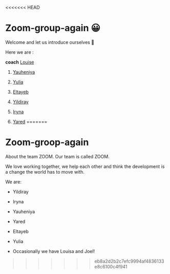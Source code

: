 <<<<<<< HEAD
# Zoom-group-again 😀

Welcome and let us introduce ourselves 👋

Here we are :

**coach** [Louise]()

1. [Yauheniya]()

1. [Yulia]()

1. [Eltayeb]()

1. [Yildiray]()

1. [Iryna]()

1. [Yared]()
=======
# Zoom-groop-again
About the team ZOOM. Our team is called ZOOM.

We love working together, we help each other and think the development is a change the world has to move with.

We are:
* Yildiray
* Iryna
* Yauheniya
* Yared
* Eltayeb
* Yulia

* Occasionally we have Louisa and Joel!
>>>>>>> eb8a2d2b2c7efc9994af4836133e8c6100c4f941
